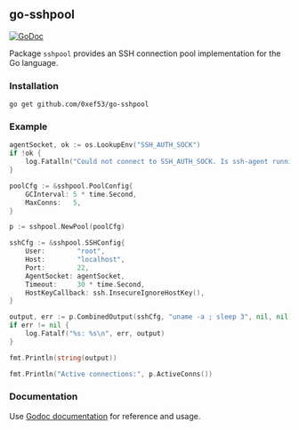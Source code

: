 go-sshpool
----------

[![GoDoc](https://godoc.org/github.com/0xef53/go-sshpool?status.svg)](https://godoc.org/github.com/0xef53/go-sshpool)

Package `sshpool` provides an SSH connection pool implementation for the Go language.

### Installation

    go get github.com/0xef53/go-sshpool

### Example

```go
agentSocket, ok := os.LookupEnv("SSH_AUTH_SOCK")
if !ok {
	log.Fatalln("Could not connect to SSH_AUTH_SOCK. Is ssh-agent running?")
}

poolCfg := &sshpool.PoolConfig{
	GCInterval: 5 * time.Second,
	MaxConns:   5,
}

p := sshpool.NewPool(poolCfg)

sshCfg := &sshpool.SSHConfig{
	User:        "root",
	Host:        "localhost",
	Port:        22,
	AgentSocket: agentSocket,
	Timeout:     30 * time.Second,
	HostKeyCallback: ssh.InsecureIgnoreHostKey(),
}

output, err := p.CombinedOutput(sshCfg, "uname -a ; sleep 3", nil, nil)
if err != nil {
	log.Fatalf("%s: %s\n", err, output)
}

fmt.Println(string(output))

fmt.Println("Active connections:", p.ActiveConns())
```

### Documentation

Use [Godoc documentation](https://godoc.org/github.com/0xef53/go-sshpool) for reference and usage.
